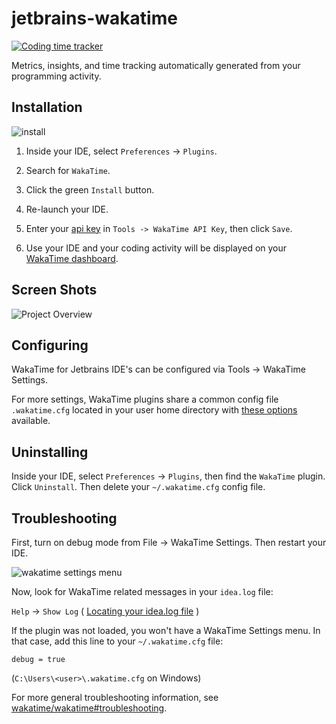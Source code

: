 # jetbrains-wakatime

[![Coding time tracker](https://wakatime.com/badge/github/wakatime/jetbrains-wakatime.svg)](https://wakatime.com/badge/github/wakatime/jetbrains-wakatime)

Metrics, insights, and time tracking automatically generated from your programming activity.


## Installation

![install](./install.gif)

1. Inside your IDE, select `Preferences` -> `Plugins`.

2. Search for `WakaTime`.

3. Click the green `Install` button.

4. Re-launch your IDE.

5. Enter your [api key](https://wakatime.com/settings#apikey) in `Tools -> WakaTime API Key`, then click `Save`.

6. Use your IDE and your coding activity will be displayed on your [WakaTime dashboard](https://wakatime.com).


## Screen Shots

![Project Overview](https://wakatime.com/static/img/ScreenShots/Screen-Shot-2016-03-21.png)


## Configuring

WakaTime for Jetbrains IDE's can be configured via Tools -> WakaTime Settings.

For more settings, WakaTime plugins share a common config file `.wakatime.cfg` located in your user home directory with [these options](https://github.com/wakatime/wakatime#configuring) available.


## Uninstalling

Inside your IDE, select `Preferences` -> `Plugins`, then find the `WakaTime` plugin. Click `Uninstall`. Then delete your `~/.wakatime.cfg` config file.


## Troubleshooting

First, turn on debug mode from File -> WakaTime Settings. Then restart your IDE.

![wakatime settings menu](https://wakatime.com/static/img/ScreenShots/jetbrains-wakatime-menu.png?v=1)

Now, look for WakaTime related messages in your `idea.log` file:

`Help` -> `Show Log` ( [Locating your idea.log file](https://intellij-support.jetbrains.com/hc/en-us/articles/207241085-Locating-IDE-log-files) )

If the plugin was not loaded, you won't have a WakaTime Settings menu.
In that case, add this line to your `~/.wakatime.cfg` file:

    debug = true

(`C:\Users\<user>\.wakatime.cfg` on Windows)

For more general troubleshooting information, see [wakatime/wakatime#troubleshooting](https://github.com/wakatime/wakatime#troubleshooting).
